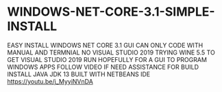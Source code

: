# WINDOWS-NET-CORE-3.1-SIMPLE-INSTALL
EASY INSTALL WINDOWS NET CORE 3.1 GUI
CAN ONLY CODE WITH MANUAL AND TERMNIAL NO VISUAL STUDIO 2019
TRYING WINE 5.5 TO GET VISUAL STUDIO 2019 RUN HOPEFULLY
FOR A GUI TO PROGRAM WINDOWS APPS
FOLLOW VIDEO IF NEED ASSISTANCE 
FOR BUILD INSTALL JAVA JDK 13 
BUILT WITH NETBEANS IDE
https://youtu.be/j_MyyiNVnDA
